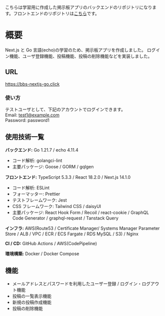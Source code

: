 こちらは学習用に作成した掲示板アプリのバックエンドのリポジトリになります。フロントエンドのリポジトリは[こちら](https://github.com/progsystem926/bbs-nextjs-go-front)です。

# 概要

Next.js と Go 言語(echo)の学習のため、掲示板アプリを作成しました。
ログイン機能、ユーザ登録機能、投稿機能、投稿の削除機能などを実装しました。

## URL

https://bbs-nextjs-go.click

### 使い方

テストユーザとして、下記のアカウントでログインできます。  
Email: test1@example.com  
Password: password1

## 使用技術一覧

**バックエンド:** Go 1.21.7 / echo 4.11.4

- コード解析: golangci-lint
- 主要パッケージ: Goose / GORM / gqlgen

**フロントエンド:** TypeScript 5.3.3 / React 18.2.0 / Next.js 14.1.0

- コード解析: ESLint
- フォーマッター: Prettier
- テストフレームワーク: Jest
- CSS フレームワーク: Tailwind CSS / daisyUI
- 主要パッケージ: React Hook Form / Recoil / react-cookie / GraphQL Code Generator / graphql-request / Tanstack Query

**インフラ:** AWS(Route53 / Certificate Manager/ Systems Manager Parameter Store / ALB / VPC / ECR / ECS Fargate / RDS MySQL / S3) / Nginx

**CI / CD:** GitHub Actions / AWS(CodePipeline)

**環境構築:** Docker / Docker Compose

## 機能

- メールアドレスとパスワードを利用したユーザー登録 / ログイン・ログアウト機能
- 投稿の一覧表示機能
- 新規の投稿作成機能
- 投稿の削除機能
